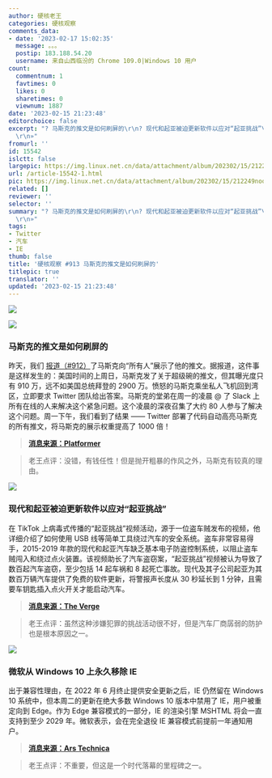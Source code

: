 ```yaml
---
author: 硬核老王
categories: 硬核观察
comments_data:
- date: '2023-02-17 15:02:35'
  message: 。。。
  postip: 183.188.54.20
  username: 来自山西临汾的 Chrome 109.0|Windows 10 用户
count:
  commentnum: 1
  favtimes: 0
  likes: 0
  sharetimes: 0
  viewnum: 1887
date: '2023-02-15 21:23:48'
editorchoice: false
excerpt: "? 马斯克的推文是如何刷屏的\r\n? 现代和起亚被迫更新软件以应对“起亚挑战”\r\n? 微软从 Windows 10 上永久移除 IE\r\n»
  \r\n»"
fromurl: ''
id: 15542
islctt: false
largepic: https://img.linux.net.cn/data/attachment/album/202302/15/212249noq6hulgdn46zqzj.jpg
url: /article-15542-1.html
pic: https://img.linux.net.cn/data/attachment/album/202302/15/212249noq6hulgdn46zqzj.jpg.thumb.jpg
related: []
reviewer: ''
selector: ''
summary: "? 马斯克的推文是如何刷屏的\r\n? 现代和起亚被迫更新软件以应对“起亚挑战”\r\n? 微软从 Windows 10 上永久移除 IE\r\n»
  \r\n»"
tags:
- Twitter
- 汽车
- IE
thumb: false
title: '硬核观察 #913 马斯克的推文是如何刷屏的'
titlepic: true
translator: ''
updated: '2023-02-15 21:23:48'
---
```


![](https://img.linux.net.cn/data/attachment/album/202302/15/212249noq6hulgdn46zqzj.jpg)


![](https://img.linux.net.cn/data/attachment/album/202302/15/212259ldm8q0okm2m2o02s.jpg)


### 马斯克的推文是如何刷屏的


昨天，我们 [报道（#912）](/article-15540-1.html)了马斯克向“所有人”展示了他的推文。据报道，这件事是这样发生的：美国时间的上周日，马斯克发了关于超级碗的推文，但其曝光度只有 910 万，远不如美国总统拜登的 2900 万。愤怒的马斯克乘坐私人飞机回到湾区，立即要求 Twitter 团队给出答案。马斯克的堂弟在周一的凌晨 @ 了 Slack 上所有在线的人来解决这个紧急问题。这个凌晨的深夜召集了大约 80 人参与了解决这个问题。周一下午，我们看到了结果 —— Twitter 部署了代码自动高亮马斯克的所有推文，将马斯克的展示权重提高了 1000 倍！



> 
> **[消息来源：Platformer](https://www.platformer.news/p/yes-elon-musk-created-a-special-system)**
> 
> 
> 



> 
> 老王点评：没错，有钱任性！但是抛开粗暴的作风之外，马斯克有较真的理由。
> 
> 
> 


![](https://img.linux.net.cn/data/attachment/album/202302/15/212314qoryyh0mquqgnqbr.jpg)


### 现代和起亚被迫更新软件以应对“起亚挑战”


在 TikTok 上病毒式传播的“起亚挑战”视频活动，源于一位盗车贼发布的视频，他详细介绍了如何使用 USB 线等简单工具绕过汽车的安全系统。盗车非常容易得手，2015-2019 年款的现代和起亚汽车缺乏基本电子防盗控制系统，以阻止盗车贼闯入和绕过点火装置。该视频助长了汽车盗窃案，“起亚挑战”视频被认为导致了数百起汽车盗窃，至少包括 14 起车祸和 8 起死亡事故。现代及其子公司起亚为其数百万辆汽车提供了免费的软件更新，将警报声长度从 30 秒延长到 1 分钟，且需要车钥匙插入点火开关才能启动汽车。



> 
> **[消息来源：The Verge](https://www.theverge.com/2023/2/14/23599300/hyundai-kia-car-theft-software-update-free-tiktok-challenge)**
> 
> 
> 



> 
> 老王点评：虽然这种涉嫌犯罪的挑战活动很不好，但是汽车厂商孱弱的防护也是根本原因之一。
> 
> 
> 


![](https://img.linux.net.cn/data/attachment/album/202302/15/212326kffpqixxnpixjqpj.jpg)


### 微软从 Windows 10 上永久移除 IE


出于兼容性理由，在 2022 年 6 月终止提供安全更新之后，IE 仍然留在 Windows 10 系统中，但本周二的更新在绝大多数 Windows 10 版本中禁用了 IE，用户被重定向到 Edge。作为 Edge 兼容模式的一部分，IE 的渲染引擎 MSHTML 将会一直支持到至少 2029 年。微软表示，会在完全退役 IE 兼容模式前提前一年通知用户。



> 
> **[消息来源：Ars Technica](https://arstechnica.com/gadgets/2023/02/microsoft-will-forcibly-remove-internet-explorer-from-most-windows-10-pcs-today/)**
> 
> 
> 



> 
> 老王点评：不重要，但这是一个时代落幕的里程碑之一。
> 
> 
>